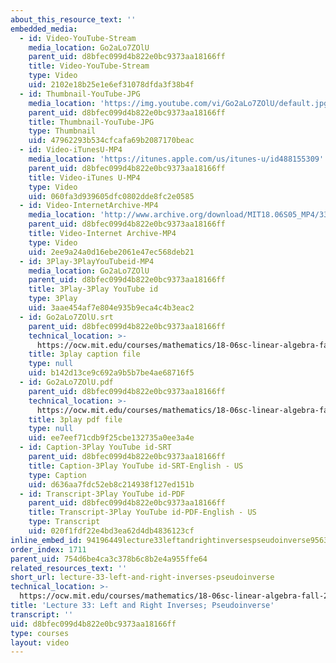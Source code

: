 ```yaml
---
about_this_resource_text: ''
embedded_media:
  - id: Video-YouTube-Stream
    media_location: Go2aLo7ZOlU
    parent_uid: d8bfec099d4b822e0bc9373aa18166ff
    title: Video-YouTube-Stream
    type: Video
    uid: 2102e18b25e1e6ef31078dfda3f38b4f
  - id: Thumbnail-YouTube-JPG
    media_location: 'https://img.youtube.com/vi/Go2aLo7ZOlU/default.jpg'
    parent_uid: d8bfec099d4b822e0bc9373aa18166ff
    title: Thumbnail-YouTube-JPG
    type: Thumbnail
    uid: 47962293b534cfcafa69b2087170beac
  - id: Video-iTunesU-MP4
    media_location: 'https://itunes.apple.com/us/itunes-u/id488155309'
    parent_uid: d8bfec099d4b822e0bc9373aa18166ff
    title: Video-iTunes U-MP4
    type: Video
    uid: 060fa3d939605dfc0802dde8fc2e0585
  - id: Video-InternetArchive-MP4
    media_location: 'http://www.archive.org/download/MIT18.06S05_MP4/33.mp4'
    parent_uid: d8bfec099d4b822e0bc9373aa18166ff
    title: Video-Internet Archive-MP4
    type: Video
    uid: 2ee9a24a0d16ebe2061e47ec568deb21
  - id: 3Play-3PlayYouTubeid-MP4
    media_location: Go2aLo7ZOlU
    parent_uid: d8bfec099d4b822e0bc9373aa18166ff
    title: 3Play-3Play YouTube id
    type: 3Play
    uid: 3aae454af7e804e935b9eca4c4b3eac2
  - id: Go2aLo7ZOlU.srt
    parent_uid: d8bfec099d4b822e0bc9373aa18166ff
    technical_location: >-
      https://ocw.mit.edu/courses/mathematics/18-06sc-linear-algebra-fall-2011/resource-index/lecture-33-left-and-right-inverses-pseudoinverse/Go2aLo7ZOlU.srt
    title: 3play caption file
    type: null
    uid: b142d13ce9c692a9b5b7be4ae68716f5
  - id: Go2aLo7ZOlU.pdf
    parent_uid: d8bfec099d4b822e0bc9373aa18166ff
    technical_location: >-
      https://ocw.mit.edu/courses/mathematics/18-06sc-linear-algebra-fall-2011/resource-index/lecture-33-left-and-right-inverses-pseudoinverse/Go2aLo7ZOlU.pdf
    title: 3play pdf file
    type: null
    uid: ee7eef71cdb9f25cbe132735a0ee3a4e
  - id: Caption-3Play YouTube id-SRT
    parent_uid: d8bfec099d4b822e0bc9373aa18166ff
    title: Caption-3Play YouTube id-SRT-English - US
    type: Caption
    uid: d636aa7fdc52eb8c214938f127ed151b
  - id: Transcript-3Play YouTube id-PDF
    parent_uid: d8bfec099d4b822e0bc9373aa18166ff
    title: Transcript-3Play YouTube id-PDF-English - US
    type: Transcript
    uid: 020f1fdf22e4bd3ea62d4db4836123cf
inline_embed_id: 94196449lecture33leftandrightinversespseudoinverse95636902
order_index: 1711
parent_uid: 754d6be4ca3c378b6c8b2e4a955ffe64
related_resources_text: ''
short_url: lecture-33-left-and-right-inverses-pseudoinverse
technical_location: >-
  https://ocw.mit.edu/courses/mathematics/18-06sc-linear-algebra-fall-2011/resource-index/lecture-33-left-and-right-inverses-pseudoinverse
title: 'Lecture 33: Left and Right Inverses; Pseudoinverse'
transcript: ''
uid: d8bfec099d4b822e0bc9373aa18166ff
type: courses
layout: video
---
```

